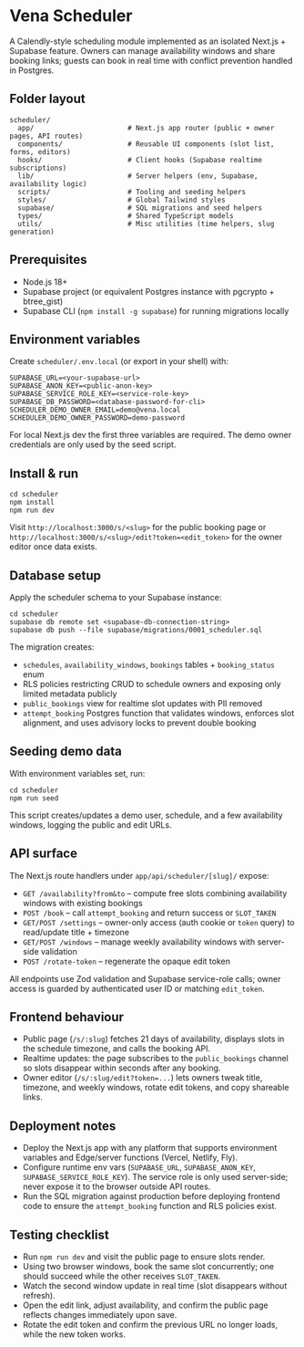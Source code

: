 ﻿# Vena Scheduler

A Calendly-style scheduling module implemented as an isolated Next.js + Supabase feature. Owners can manage availability windows and share booking links; guests can book in real time with conflict prevention handled in Postgres.

## Folder layout

```
scheduler/
  app/                       # Next.js app router (public + owner pages, API routes)
  components/                # Reusable UI components (slot list, forms, editors)
  hooks/                     # Client hooks (Supabase realtime subscriptions)
  lib/                       # Server helpers (env, Supabase, availability logic)
  scripts/                   # Tooling and seeding helpers
  styles/                    # Global Tailwind styles
  supabase/                  # SQL migrations and seed helpers
  types/                     # Shared TypeScript models
  utils/                     # Misc utilities (time helpers, slug generation)
```

## Prerequisites

- Node.js 18+
- Supabase project (or equivalent Postgres instance with pgcrypto + btree_gist)
- Supabase CLI (`npm install -g supabase`) for running migrations locally

## Environment variables

Create `scheduler/.env.local` (or export in your shell) with:

```
SUPABASE_URL=<your-supabase-url>
SUPABASE_ANON_KEY=<public-anon-key>
SUPABASE_SERVICE_ROLE_KEY=<service-role-key>
SUPABASE_DB_PASSWORD=<database-password-for-cli>
SCHEDULER_DEMO_OWNER_EMAIL=demo@vena.local
SCHEDULER_DEMO_OWNER_PASSWORD=demo-password
```

For local Next.js dev the first three variables are required. The demo owner credentials are only used by the seed script.

## Install & run

```
cd scheduler
npm install
npm run dev
```

Visit `http://localhost:3000/s/<slug>` for the public booking page or `http://localhost:3000/s/<slug>/edit?token=<edit_token>` for the owner editor once data exists.

## Database setup

Apply the scheduler schema to your Supabase instance:

```
cd scheduler
supabase db remote set <supabase-db-connection-string>
supabase db push --file supabase/migrations/0001_scheduler.sql
```

The migration creates:

- `schedules`, `availability_windows`, `bookings` tables + `booking_status` enum
- RLS policies restricting CRUD to schedule owners and exposing only limited metadata publicly
- `public_bookings` view for realtime slot updates with PII removed
- `attempt_booking` Postgres function that validates windows, enforces slot alignment, and uses advisory locks to prevent double booking

## Seeding demo data

With environment variables set, run:

```
cd scheduler
npm run seed
```

This script creates/updates a demo user, schedule, and a few availability windows, logging the public and edit URLs.

## API surface

The Next.js route handlers under `app/api/scheduler/[slug]/` expose:

- `GET /availability?from&to` – compute free slots combining availability windows with existing bookings
- `POST /book` – call `attempt_booking` and return success or `SLOT_TAKEN`
- `GET/POST /settings` – owner-only access (auth cookie or `token` query) to read/update title + timezone
- `GET/POST /windows` – manage weekly availability windows with server-side validation
- `POST /rotate-token` – regenerate the opaque edit token

All endpoints use Zod validation and Supabase service-role calls; owner access is guarded by authenticated user ID or matching `edit_token`.

## Frontend behaviour

- Public page (`/s/:slug`) fetches 21 days of availability, displays slots in the schedule timezone, and calls the booking API.
- Realtime updates: the page subscribes to the `public_bookings` channel so slots disappear within seconds after any booking.
- Owner editor (`/s/:slug/edit?token=...`) lets owners tweak title, timezone, and weekly windows, rotate edit tokens, and copy shareable links.

## Deployment notes

- Deploy the Next.js app with any platform that supports environment variables and Edge/server functions (Vercel, Netlify, Fly).
- Configure runtime env vars (`SUPABASE_URL`, `SUPABASE_ANON_KEY`, `SUPABASE_SERVICE_ROLE_KEY`). The service role is only used server-side; never expose it to the browser outside API routes.
- Run the SQL migration against production before deploying frontend code to ensure the `attempt_booking` function and RLS policies exist.

## Testing checklist

- Run `npm run dev` and visit the public page to ensure slots render.
- Using two browser windows, book the same slot concurrently; one should succeed while the other receives `SLOT_TAKEN`.
- Watch the second window update in real time (slot disappears without refresh).
- Open the edit link, adjust availability, and confirm the public page reflects changes immediately upon save.
- Rotate the edit token and confirm the previous URL no longer loads, while the new token works.
